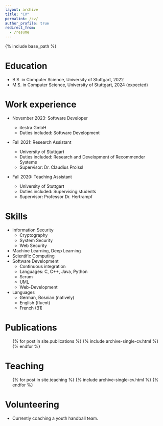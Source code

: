 ```yaml
---
layout: archive
title: "CV"
permalink: /cv/
author_profile: true
redirect_from:
  - /resume
---
```


{% include base_path %}
  
  
Education
======
* B.S. in Computer Science, University of Stuttgart, 2022
* M.S. in Computer Science, University of Stuttgart, 2024 (expected)

Work experience
======
* November 2023: Software Developer
  * itestra GmbH
  * Duties included: Software Development

* Fall 2021: Research Assistant
  * University of Stuttgart
  * Duties included: Research and Development of Recommender Systems
  * Supervisor: Dr. Claudius Proissl

* Fall 2020: Teaching Assistant
  * University of Stuttgart
  * Duties included: Supervising students
  * Supervisor: Professor Dr. Hertrampf
  
Skills
======
* Information Security
  * Cryptography
  * System Security
  * Web Security
* Machine Learning, Deep Learning
* Scientific Computing
* Software Development
  * Continuous integration
  * Languages: C, C++, Java, Python
  * Scrum
  * UML
  * Web-Development
* Languages
  * German, Bosnian (natively)
  * English (fluent)
  * French (B1)

Publications
======
  <ul>{% for post in site.publications %}
    {% include archive-single-cv.html %}
  {% endfor %}</ul>
  
Teaching
======
  <ul>{% for post in site.teaching %}
    {% include archive-single-cv.html %}
  {% endfor %}</ul>
  
Volunteering
======
* Currently coaching a youth handball team.
